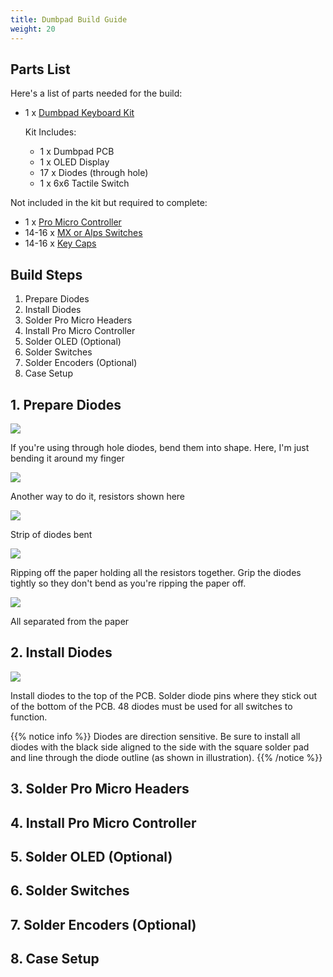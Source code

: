 ```yaml
---
title: Dumbpad Build Guide
weight: 20
---
```


## Parts List

Here's a list of parts needed for the build:

* 1 x [Dumbpad Keyboard Kit](https://keebd.com/products/dumbpad-macropad-keyboard-kit)

  Kit Includes:
  * 1 x Dumbpad PCB
  * 1 x OLED Display
  * 17 x Diodes (through hole)
  * 1 x 6x6 Tactile Switch

Not included in the kit but required to complete:
* 1 x [Pro Micro Controller](https://keebd.com/collections/controllers)
* 14-16 x [MX or Alps Switches](https://keebd.com/collections/switches)
* 14-16 x [Key Caps](https://keebd.com/collections/caps)

## Build Steps

1. Prepare Diodes
2. Install Diodes
3. Solder Pro Micro Headers
4. Install Pro Micro Controller
5. Solder OLED (Optional)
6. Solder Switches
7. Solder Encoders (Optional)
8. Case Setup

## 1. Prepare Diodes
![](./diode-through-hole-1.jpg?height=600px)

If you're using through hole diodes, bend them into shape. Here, I'm just bending it around my finger

![](./diode-through-hole-2.jpg?height=600px)

Another way to do it, resistors shown here

![](./diode-through-hole-3.jpg?height=600px)

Strip of diodes bent

![](./diode-through-hole-4.jpg?height=600px)

Ripping off the paper holding all the resistors together. Grip the diodes tightly so they don't bend as you're ripping the paper off.

![](./diode-through-hole-5.jpg?height=600px)

All separated from the paper
## 2. Install Diodes
![](./step_02.png?height=250px)

Install diodes to the top of the PCB. Solder diode pins where they stick out of the bottom of the PCB. 48 diodes must be used for all switches to function.

{{% notice info %}}
Diodes are direction sensitive. Be sure to install all diodes with the black side aligned to the side with the square solder pad and line through the diode outline (as shown in illustration).
{{% /notice %}}

## 3. Solder Pro Micro Headers

## 4. Install Pro Micro Controller

## 5. Solder OLED (Optional)

## 6. Solder Switches

## 7. Solder Encoders (Optional)

## 8. Case Setup
